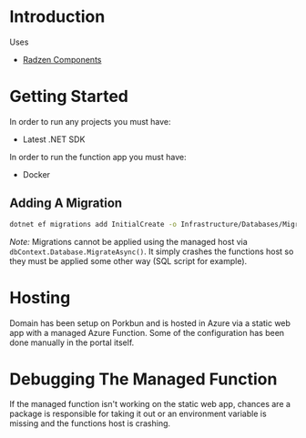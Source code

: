 # Introduction

Uses

- [Radzen Components](https://blazor.radzen.com/)

# Getting Started

In order to run any projects you must have:

- Latest .NET SDK

In order to run the function app you must have:

- Docker

## Adding A Migration

```bash
dotnet ef migrations add InitialCreate -o Infrastructure/Databases/Migrations
```

_Note:_ Migrations cannot be applied using the managed host via `dbContext.Database.MigrateAsync()`. It simply crashes the functions host so they must be applied some other way (SQL script for example).

# Hosting
Domain has been setup on Porkbun and is hosted in Azure via a static web app with a managed Azure Function. Some of the configuration has been done manually in the portal itself.

# Debugging The Managed Function

If the managed function isn't working on the static web app, chances are a package is responsible for taking it out or an environment variable is missing and the functions host is crashing.